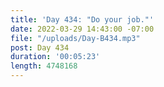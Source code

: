 ```yaml
---
title: 'Day 434: "Do your job."'
date: 2022-03-29 14:43:00 -07:00
file: "/uploads/Day-B434.mp3"
post: Day 434
duration: '00:05:23'
length: 4748168
---
```


